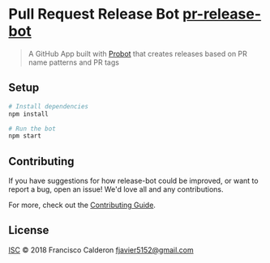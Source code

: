 # Pull Request Release Bot [pr-release-bot](https://github.com/settings/apps/pr-release-bot)

> A GitHub App built with [Probot](https://github.com/probot/probot) that creates releases based on PR name patterns and PR tags

## Setup

```sh
# Install dependencies
npm install

# Run the bot
npm start
```

## Contributing

If you have suggestions for how release-bot could be improved, or want to report a bug, open an issue! We'd love all and any contributions.

For more, check out the [Contributing Guide](CONTRIBUTING.md).

## License

[ISC](LICENSE) © 2018 Francisco Calderon <fjavier5152@gmail.com>
